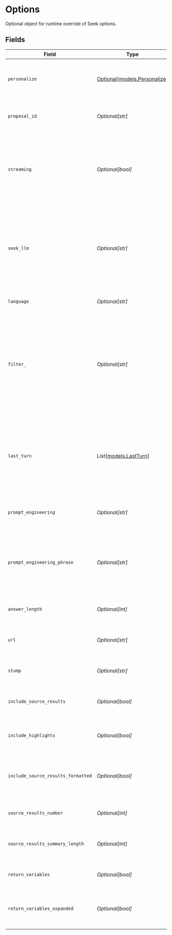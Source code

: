 # Options

Optional object for runtime override of Seek options.


## Fields

| Field                                                                                                                                                                                                                                      | Type                                                                                                                                                                                                                                       | Required                                                                                                                                                                                                                                   | Description                                                                                                                                                                                                                                |
| ------------------------------------------------------------------------------------------------------------------------------------------------------------------------------------------------------------------------------------------ | ------------------------------------------------------------------------------------------------------------------------------------------------------------------------------------------------------------------------------------------ | ------------------------------------------------------------------------------------------------------------------------------------------------------------------------------------------------------------------------------------------ | ------------------------------------------------------------------------------------------------------------------------------------------------------------------------------------------------------------------------------------------ |
| `personalize`                                                                                                                                                                                                                              | [Optional[models.Personalize]](../models/personalize.md)                                                                                                                                                                                   | :heavy_minus_sign:                                                                                                                                                                                                                         | An object that allows NeuralSeek to tailor a response for a specific user                                                                                                                                                                  |
| `proposal_id`                                                                                                                                                                                                                              | *Optional[str]*                                                                                                                                                                                                                            | :heavy_minus_sign:                                                                                                                                                                                                                         | Override all settings by passing a NeuralSeek Proposal ID.                                                                                                                                                                                 |
| `streaming`                                                                                                                                                                                                                                | *Optional[bool]*                                                                                                                                                                                                                           | :heavy_minus_sign:                                                                                                                                                                                                                         | Return the response via SSE streaming.  This is not compatible with most Virtual Agent platforms, and is intentded for direct website use.                                                                                                 |
| `seek_llm`                                                                                                                                                                                                                                 | *Optional[str]*                                                                                                                                                                                                                            | :heavy_minus_sign:                                                                                                                                                                                                                         | Override the LLM load balancer and force seek to use a specific LLM.  Input the LLM code here.  You must have a valid model card set up on the configure tab for the code you input.                                                       |
| `language`                                                                                                                                                                                                                                 | *Optional[str]*                                                                                                                                                                                                                            | :heavy_minus_sign:                                                                                                                                                                                                                         | Valid values are: en, es, de, it, fr, ja, ar                                                                                                                                                                                               |
| `filter_`                                                                                                                                                                                                                                  | *Optional[str]*                                                                                                                                                                                                                            | :heavy_minus_sign:                                                                                                                                                                                                                         | Text to use as a filter against the filter field set in the KnowledgeBase configuration. Use commas to separate multiple strings for an 'or' filter. You can use the filter to isolate a certain subset of documents in the knowledgebase. |
| `last_turn`                                                                                                                                                                                                                                | List[[models.LastTurn](../models/lastturn.md)]                                                                                                                                                                                             | :heavy_minus_sign:                                                                                                                                                                                                                         | lastTurn is a flexible object. It is backwards compatible with the original single turn object, as well as compatible with the Watson Assistant session history format.                                                                    |
| `prompt_engineering`                                                                                                                                                                                                                       | *Optional[str]*                                                                                                                                                                                                                            | :heavy_minus_sign:                                                                                                                                                                                                                         | Enable Prompt engineering.  Valid values are the strings 'true' and 'false'                                                                                                                                                                |
| `prompt_engineering_phrase`                                                                                                                                                                                                                | *Optional[str]*                                                                                                                                                                                                                            | :heavy_minus_sign:                                                                                                                                                                                                                         | Prepend a phrase to cleansed user input. Must enable Prompt Engineering inside the NeuralSeek "Configure" page                                                                                                                             |
| `answer_length`                                                                                                                                                                                                                            | *Optional[int]*                                                                                                                                                                                                                            | :heavy_minus_sign:                                                                                                                                                                                                                         | The verbosity of the answer. A whole number 1-4                                                                                                                                                                                            |
| `url`                                                                                                                                                                                                                                      | *Optional[str]*                                                                                                                                                                                                                            | :heavy_minus_sign:                                                                                                                                                                                                                         | URL of the current page when using with a web-based Virtual Agent                                                                                                                                                                          |
| `stump`                                                                                                                                                                                                                                    | *Optional[str]*                                                                                                                                                                                                                            | :heavy_minus_sign:                                                                                                                                                                                                                         | Stump Speech text. Fallback for when all else fails.                                                                                                                                                                                       |
| `include_source_results`                                                                                                                                                                                                                   | *Optional[bool]*                                                                                                                                                                                                                           | :heavy_minus_sign:                                                                                                                                                                                                                         | Include generation source results. Defaults to false.                                                                                                                                                                                      |
| `include_highlights`                                                                                                                                                                                                                       | *Optional[bool]*                                                                                                                                                                                                                           | :heavy_minus_sign:                                                                                                                                                                                                                         | Include highlights from source results. Defaults to false.                                                                                                                                                                                 |
| `include_source_results_formatted`                                                                                                                                                                                                         | *Optional[bool]*                                                                                                                                                                                                                           | :heavy_minus_sign:                                                                                                                                                                                                                         | Include generation source results, and output them into a formatted string.  Defaults to false.                                                                                                                                            |
| `source_results_number`                                                                                                                                                                                                                    | *Optional[int]*                                                                                                                                                                                                                            | :heavy_minus_sign:                                                                                                                                                                                                                         | When including source results, how many to include.'                                                                                                                                                                                       |
| `source_results_summary_length`                                                                                                                                                                                                            | *Optional[int]*                                                                                                                                                                                                                            | :heavy_minus_sign:                                                                                                                                                                                                                         | When including source results, how long of a summary to include.'                                                                                                                                                                          |
| `return_variables`                                                                                                                                                                                                                         | *Optional[bool]*                                                                                                                                                                                                                           | :heavy_minus_sign:                                                                                                                                                                                                                         | Return the final state of all variables in a dense object                                                                                                                                                                                  |
| `return_variables_expanded`                                                                                                                                                                                                                | *Optional[bool]*                                                                                                                                                                                                                           | :heavy_minus_sign:                                                                                                                                                                                                                         | Return the final state of all variables in the same format as the input params                                                                                                                                                             |